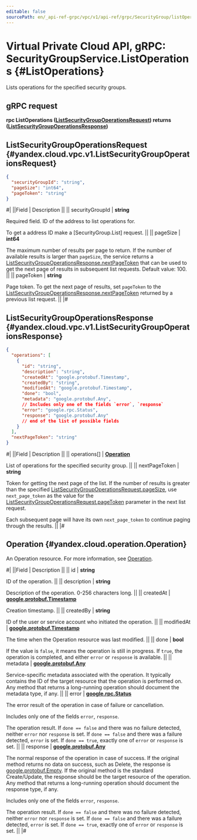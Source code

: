 ```yaml
---
editable: false
sourcePath: en/_api-ref-grpc/vpc/v1/api-ref/grpc/SecurityGroup/listOperations.md
---
```


# Virtual Private Cloud API, gRPC: SecurityGroupService.ListOperations {#ListOperations}

Lists operations for the specified security groups.

## gRPC request

**rpc ListOperations ([ListSecurityGroupOperationsRequest](#yandex.cloud.vpc.v1.ListSecurityGroupOperationsRequest)) returns ([ListSecurityGroupOperationsResponse](#yandex.cloud.vpc.v1.ListSecurityGroupOperationsResponse))**

## ListSecurityGroupOperationsRequest {#yandex.cloud.vpc.v1.ListSecurityGroupOperationsRequest}

```json
{
  "securityGroupId": "string",
  "pageSize": "int64",
  "pageToken": "string"
}
```

#|
||Field | Description ||
|| securityGroupId | **string**

Required field. ID of the address to list operations for.

To get a address ID make a [SecurityGroup.List] request. ||
|| pageSize | **int64**

The maximum number of results per page to return. If the number of available
results is larger than `pageSize`, the service returns a [ListSecurityGroupOperationsResponse.nextPageToken](#yandex.cloud.vpc.v1.ListSecurityGroupOperationsResponse)
that can be used to get the next page of results in subsequent list requests.
Default value: 100. ||
|| pageToken | **string**

Page token. To get the next page of results, set `pageToken` to the
[ListSecurityGroupOperationsResponse.nextPageToken](#yandex.cloud.vpc.v1.ListSecurityGroupOperationsResponse) returned by a previous list request. ||
|#

## ListSecurityGroupOperationsResponse {#yandex.cloud.vpc.v1.ListSecurityGroupOperationsResponse}

```json
{
  "operations": [
    {
      "id": "string",
      "description": "string",
      "createdAt": "google.protobuf.Timestamp",
      "createdBy": "string",
      "modifiedAt": "google.protobuf.Timestamp",
      "done": "bool",
      "metadata": "google.protobuf.Any",
      // Includes only one of the fields `error`, `response`
      "error": "google.rpc.Status",
      "response": "google.protobuf.Any"
      // end of the list of possible fields
    }
  ],
  "nextPageToken": "string"
}
```

#|
||Field | Description ||
|| operations[] | **[Operation](#yandex.cloud.operation.Operation)**

List of operations for the specified security group. ||
|| nextPageToken | **string**

Token for getting the next page of the list. If the number of results is greater than
the specified [ListSecurityGroupOperationsRequest.pageSize](#yandex.cloud.vpc.v1.ListSecurityGroupOperationsRequest), use `next_page_token` as the value
for the [ListSecurityGroupOperationsRequest.pageToken](#yandex.cloud.vpc.v1.ListSecurityGroupOperationsRequest) parameter in the next list request.

Each subsequent page will have its own `next_page_token` to continue paging through the results. ||
|#

## Operation {#yandex.cloud.operation.Operation}

An Operation resource. For more information, see [Operation](/docs/api-design-guide/concepts/operation).

#|
||Field | Description ||
|| id | **string**

ID of the operation. ||
|| description | **string**

Description of the operation. 0-256 characters long. ||
|| createdAt | **[google.protobuf.Timestamp](https://developers.google.com/protocol-buffers/docs/reference/google.protobuf#timestamp)**

Creation timestamp. ||
|| createdBy | **string**

ID of the user or service account who initiated the operation. ||
|| modifiedAt | **[google.protobuf.Timestamp](https://developers.google.com/protocol-buffers/docs/reference/google.protobuf#timestamp)**

The time when the Operation resource was last modified. ||
|| done | **bool**

If the value is `false`, it means the operation is still in progress.
If `true`, the operation is completed, and either `error` or `response` is available. ||
|| metadata | **[google.protobuf.Any](https://developers.google.com/protocol-buffers/docs/proto3#any)**

Service-specific metadata associated with the operation.
It typically contains the ID of the target resource that the operation is performed on.
Any method that returns a long-running operation should document the metadata type, if any. ||
|| error | **[google.rpc.Status](https://cloud.google.com/tasks/docs/reference/rpc/google.rpc#status)**

The error result of the operation in case of failure or cancellation.

Includes only one of the fields `error`, `response`.

The operation result.
If `done == false` and there was no failure detected, neither `error` nor `response` is set.
If `done == false` and there was a failure detected, `error` is set.
If `done == true`, exactly one of `error` or `response` is set. ||
|| response | **[google.protobuf.Any](https://developers.google.com/protocol-buffers/docs/proto3#any)**

The normal response of the operation in case of success.
If the original method returns no data on success, such as Delete,
the response is [google.protobuf.Empty](https://developers.google.com/protocol-buffers/docs/reference/google.protobuf#google.protobuf.Empty).
If the original method is the standard Create/Update,
the response should be the target resource of the operation.
Any method that returns a long-running operation should document the response type, if any.

Includes only one of the fields `error`, `response`.

The operation result.
If `done == false` and there was no failure detected, neither `error` nor `response` is set.
If `done == false` and there was a failure detected, `error` is set.
If `done == true`, exactly one of `error` or `response` is set. ||
|#